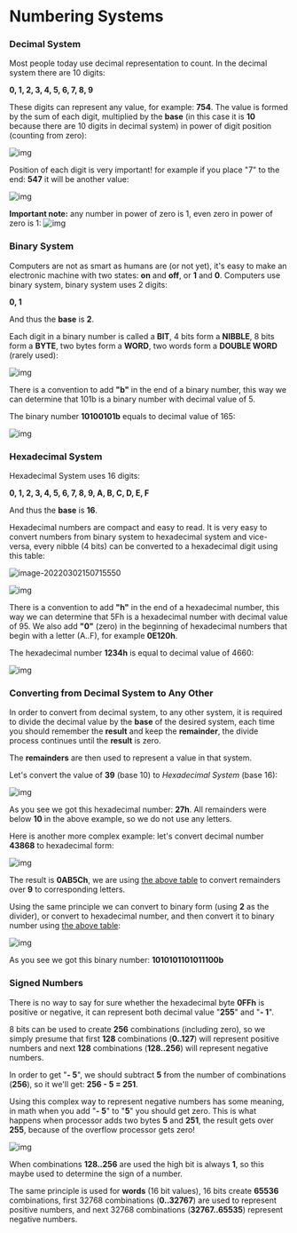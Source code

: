 # Numbering Systems

### **Decimal System**

Most people today use decimal representation to count. In the decimal system there are 10 digits:

**0, 1, 2, 3, 4, 5, 6, 7, 8, 9**

These digits can represent any value, for example:
**754**.
The value is formed by the sum of each digit, multiplied by the **base** (in this case it is **10** because there are 10 digits in decimal system) in power of digit position (counting from zero):

![img](../../_resources/num1.gif)

Position of each digit is very important! for example if you place "7" to the end:
**547**
it will be another value:

![img](../../_resources/num2.gif)

**Important note:** any number in power of zero is 1, even zero in power of zero is 1:
![img](../../_resources/num3.gif)

### **Binary System**

Computers are not as smart as humans are (or not yet), it's easy to make an electronic machine with two states: **on** and **off**, or **1** and **0**.
Computers use binary system, binary system uses 2 digits:

**0, 1**

And thus the **base** is **2**.

Each digit in a binary number is called a **BIT**, 4 bits form a **NIBBLE**, 8 bits form a **BYTE**, two bytes form a **WORD**, two words form a **DOUBLE WORD** (rarely used):

![img](../../_resources/num4.gif)

There is a convention to add **"b"** in the end of a binary number, this way we can determine that 101b is a binary number with decimal value of 5.

The binary number **10100101b** equals to decimal value of 165:

![img](../../_resources/num5.gif)

### **Hexadecimal System**

Hexadecimal System uses 16 digits:

**0, 1, 2, 3, 4, 5, 6, 7, 8, 9, A, B, C, D, E, F**

And thus the **base** is **16**.

Hexadecimal numbers are compact and easy to read.
It is very easy to convert numbers from binary system to hexadecimal system and vice-versa, every nibble (4 bits) can be converted to a hexadecimal digit using this table:

 ![image-20220302150715550](../../_resources/image-20220302150715550.png)

![img](../../_resources/num7.gif)

There is a convention to add **"h"** in the end of a hexadecimal number, this way we can determine that 5Fh is a hexadecimal number with decimal value of 95.
We also add **"0"** (zero) in the beginning of hexadecimal numbers that begin with a letter (A..F), for example **0E120h**.

The hexadecimal number **1234h** is equal to decimal value of 4660:

![img](../../_resources/num6.gif)

### **Converting from Decimal System to Any Other**

In order to convert from decimal system, to any other system, it is required to divide the decimal value by the **base** of the desired system, each time you should remember the **result** and keep the **remainder**, the divide process continues until the **result** is zero.

The **remainders** are then used to represent a value in that system.

Let's convert the value of **39** (base 10) to *Hexadecimal System* (base 16):

![img](../../_resources/num8.gif)

As you see we got this hexadecimal number: **27h**.
All remainders were below **10** in the above example, so we do not use any letters.

Here is another more complex example:
let's convert decimal number **43868** to hexadecimal form:

![img](../../_resources/num9.gif)

The result is **0AB5Ch**, we are using [the above table](https://jbwyatt.com/253/emu/numbering_systems_tutorial.html#hextable) to convert remainders over **9** to corresponding letters.

Using the same principle we can convert to binary form (using **2** as the divider), or convert to hexadecimal number, and then convert it to binary number using [the above table](https://jbwyatt.com/253/emu/numbering_systems_tutorial.html#hextable):

![img](../../_resources/num10.gif)

As you see we got this binary number: **1010101101011100b**

### **Signed Numbers**

There is no way to say for sure whether the hexadecimal byte **0FFh** is positive or negative, it can represent both decimal value "**255**" and "**- 1**".

8 bits can be used to create **256** combinations (including zero), so we simply presume that first **128** combinations (**0..127**) will represent positive numbers and next **128** combinations (**128..256**) will represent negative numbers.

In order to get "**- 5**", we should subtract **5** from the number of combinations (**256**), so it we'll get: **256 - 5 = 251**.

Using this complex way to represent negative numbers has some meaning, in math when you add "**- 5**" to "**5**" you should get zero.
This is what happens when processor adds two bytes **5** and **251**, the result gets over **255**, because of the overflow processor gets zero!

![img](../../_resources/num11.gif)

When combinations **128..256** are used the high bit is always **1**, so this maybe used to determine the sign of a number.

The same principle is used for **words** (16 bit values), 16 bits create **65536** combinations, first 32768 combinations (**0..32767**) are used to represent positive numbers, and next 32768 combinations (**32767..65535**) represent negative numbers.